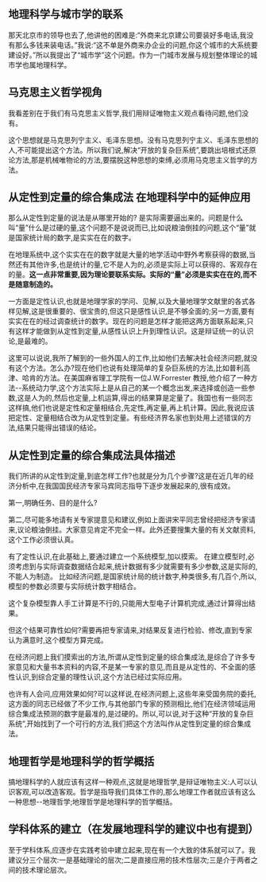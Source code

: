 ## 地理科学与城市学的联系

那天北京市的领导也去了,他讲他的困难是:“外商来北京建公司要装好多电话,我没有那么多钱来装电话。”我说:“这不单是外商来办企业的问题,你这个城市的大系统要建设好。”所以我提出了“城市学”这个问题。作为一门城市发展与规划整体理论的城市学也属地理科学。

## 马克思主义哲学视角

我看差别在于我们有马克思主义哲学,我们用辩证唯物主义观点看待问题,他们没有。

这个思想就是马克思列宁主义、毛泽东思想。没有马克思列宁主义、毛泽东思想的人,不可能提出这个方法。所以我们说,解决“开放的复杂巨系统”,要跳出培根式还原论方法,那是机械唯物论的方法,要摆脱这种思想的束缚,必须用马克思主义哲学的方法。

## 从定性到定量的综合集成法 在地理科学中的延伸应用

那么从定性到定量的说法是从哪里开始的?
是实际需要逼出来的。问题是什么叫“量”什么是过硬的量,这个问题不是说说而已,比如说粮油倒挂的问题,这个“量”就是国家统计局的数字,是实实在在的数字。

在地理系统中,这个实实在在的数字就是大量的地学活动中野外考察获得的数据,当然还有其他许多,也是统计的量,它不是人为的,必须是实际上可以获得的、客观存在的量。**这一点非常重要,因为理论要联系实际。实际的“量”必须是实实在在的,而不是随意制造的。**

一方面是定性认识,也就是地理学家的学问、见解,以及大量地理学文献里的各式各样见解,这是很重要的、很宝贵的,但这只是感性认识,是不够全面的;另一方面,要有实实在在的经过调查统计的数字。现在的问题是怎样才能把这两方面联系起来,只有这样才能做到从定性到定量,从感性认识上升到理性认识。这是辩证统一的认识论,是最难的。

这里可以说说,我所了解到的一些外国人的工作,比如他们去解决社会经济问题,就没有这个方法。怎么办?现在他们也说有处理简单的复杂巨系统的方法,比如普利高津、哈肯的方法。在美国麻省理工学院有一位J.W.Forrester 教授,他介绍了一种方法--系统动力学,这个方法实际上是从自己的某一个概念出发,来选择或创造一些参数,这是人为的,然后也定量,上机运算,得出的结果算是定量了。我国也有一些同志这样搞,他们也说是定性和定量相结合,先定性,再定量,再上机计算。因此,我说应该把定性、定量相结合改为从定性到定量。有些经济界名家也到处用上述错误的方法,结果只能得出错误的结论。


## 从定性到定量的综合集成法具体描述

我们所讲的从定性到定量,到底怎样工作?也就是分为几个步骤?这是在近几年的经济分析中,在我国国民经济专家马宾同志指导下逐步发展起来的,很有成效。

第一,明确任务、目的是什么?

第二,尽可能多地请有关专家提意见和建议,例如上面讲宋平同志曾经把经济专家请来,议论粮油倒挂。大家意见肯定不完全一样。此外还要搜集大量的有关文献资料,这个工作必须很认真。

有了定性认识,在此基础上,要通过建立一个系统模型,加以摸索。
在建立模型时,必须考虑到与实际调查数据结合起来,统计数据有多少就需要有多少参数,这是实际的,不能人为制造。
比如经济问题,是国家统计局的统计数字,种类很多,有几百个,所以,模型的参数必须要与实际统计数字相结合。

这个复杂模型靠人手工计算是不行的,只能用大型电子计算机完成,通过计算得出结果。

但这个结果可靠性如何?需要再把专家请来,对结果反复进行检验、修改,直到专家认为满意时,这个模型方算完成。

在经济问题上我们摸索出的方法,所谓从定性到定量的综合集成法,是综合了许多专家意见和大量书本资料的内容,不是某一专家的意见,而且是从定性的、不全面的感性认识,到综合定量的理性认识,这个方法已经过实际应用。

也许有人会问,应用效果如何?可以这样说,在经济问题上,这些年来受国务院的委托,这方面的同志已经做了不少工作,与其他部门专家的预测相比,他们在经济领域运用综合集成法预测的数字是最准的,是过硬的。所以,可以说,对于这种“开放的复杂巨系统”,开始找到了一个可行的方法,我们把这个方法叫作从定性到定量的综合集成法。

## 地理哲学是地理科学的哲学概括

搞地理科学的人就应该有这样一种观点,这就是地理哲学,是辩证唯物主义:人可以认识客观,可以改造客观。哲学是指导我们具体工作的,那么地理工作者就应该有这么一种思想--地理哲学;地理哲学是地理科学的哲学概括。


## 学科体系的建立（在发展地理科学的建议中也有提到）

至于学科体系,应逐步在实践考验中建立起来,现在有一个大致的体系就可以了。我建议分三个层次:一是基础理论的层次;二是直接应用的技术性层次;三是介于两者之间的技术理论层次。

